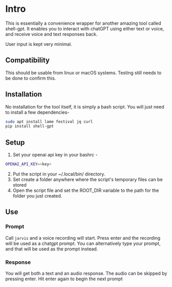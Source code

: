 # Intro

This is essentially a convenience wrapper for another amazing tool called shell-gpt.
It enables you to interact with chatGPT using either text or voice, and receive
voice and text responses back.

User input is kept very minimal.

## Compatibility

This should be usable from linux or macOS systems. Testing still needs to be done to confirm this.

## Installation

No installation for the tool itself, it is simply a bash script. You will just need to install a few dependencies-
```bash
sudo apt install lame festival jq curl
pip install shell-gpt
```
## Setup

1. Set your openai api key in your bashrc -
```bash
OPENAI_API_KEY=<key>
```
2. Put the script in your ~/.local/bin/ directory.
3. Set create a folder anywhere where the script's temporary files can be stored
4. Open the script file and set the ROOT_DIR variable to the path for the folder you just created.

## Use

### Prompt
Call `jarvis` and a voice recording will start. 
Press enter and the recording will be used as a chatgpt prompt. 
You can alternatively type your prompt, and that will be used as the prompt instead.

### Response
You will get both a text and an audio response.
The audio can be skipped by pressing enter.
Hit enter again to begin the next prompt
